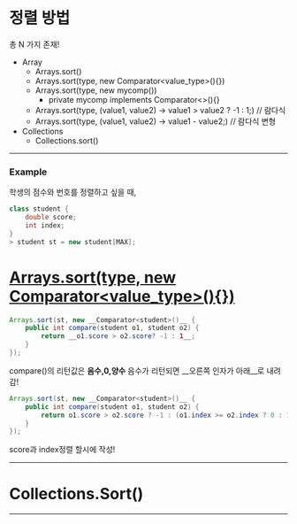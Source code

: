 # 정렬 방법
총 N 가지 존재!
* Array
   * Arrays.sort()
   * Arrays.sort(type, new Comparator<value_type>(){})
   * Arrays.sort(type, new mycomp())
       * private mycomp implements Comparator<>(){}
   * Arrays.sort(type, (value1, value2) -> value1 > value2 ? -1 : 1;)  // 람다식
   * Arrays.sort(type, (value1, value2) -> value1 - value2;)       // 람다식 변형
* Collections
   * Collections.sort()

---
<h3>Example</h3>

학생의 점수와 번호를 정렬하고 싶을 때,

```java
class student {
    double score;
    int index;
}
> student st = new student[MAX];
```

# [Arrays.sort(type, new Comparator<value_type>(){})](https://codechacha.com/ko/java-sorting-comparator/)

```java
Arrays.sort(st, new __Comparator<student>()__ {
    public int compare(student o1, student o2) {
        return __o1.score > o2.score? -1 : 1__;
    }
});
```

compare()의 리턴값은 __음수,0,양수__
음수가 리턴되면 __오른쪽 인자가 아래__로 내려감!

```java
Arrays.sort(st, new __Comparator<student>()__ {
    public int compare(student o1, student o2) {
        return o1.score > o2.score ? -1 : (o1.index >= o2.index ? 0 : 1);
    }
});  
```

score과 index정렬 할시에 작성!

---

# Collections.Sort()

---
